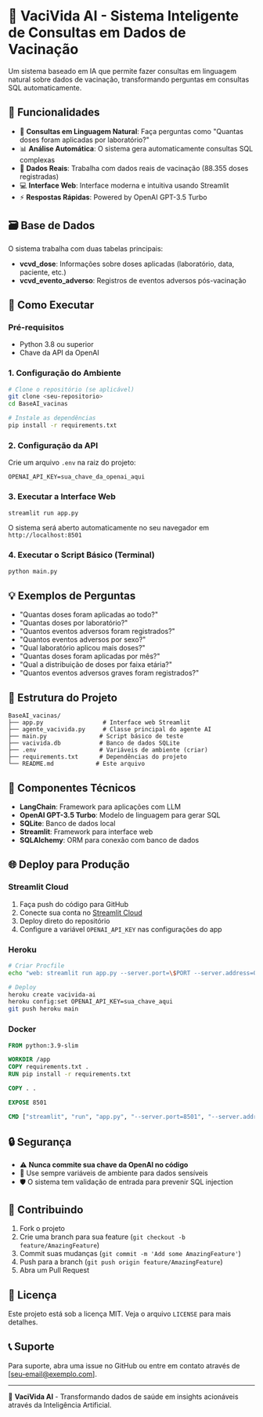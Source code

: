 # 💉 VaciVida AI - Sistema Inteligente de Consultas em Dados de Vacinação

Um sistema baseado em IA que permite fazer consultas em linguagem natural sobre dados de vacinação, transformando perguntas em consultas SQL automaticamente.

## 🌟 Funcionalidades

- 🤖 **Consultas em Linguagem Natural**: Faça perguntas como "Quantas doses foram aplicadas por laboratório?"
- 📊 **Análise Automática**: O sistema gera automaticamente consultas SQL complexas
- 🏥 **Dados Reais**: Trabalha com dados reais de vacinação (88.355 doses registradas)
- 💻 **Interface Web**: Interface moderna e intuitiva usando Streamlit
- ⚡ **Respostas Rápidas**: Powered by OpenAI GPT-3.5 Turbo

## 🗃️ Base de Dados

O sistema trabalha com duas tabelas principais:
- **vcvd_dose**: Informações sobre doses aplicadas (laboratório, data, paciente, etc.)
- **vcvd_evento_adverso**: Registros de eventos adversos pós-vacinação

## 🚀 Como Executar

### Pré-requisitos
- Python 3.8 ou superior
- Chave da API da OpenAI

### 1. Configuração do Ambiente

```bash
# Clone o repositório (se aplicável)
git clone <seu-repositorio>
cd BaseAI_vacinas

# Instale as dependências
pip install -r requirements.txt
```

### 2. Configuração da API

Crie um arquivo `.env` na raiz do projeto:

```env
OPENAI_API_KEY=sua_chave_da_openai_aqui
```

### 3. Executar a Interface Web

```bash
streamlit run app.py
```

O sistema será aberto automaticamente no seu navegador em `http://localhost:8501`

### 4. Executar o Script Básico (Terminal)

```bash
python main.py
```

## 💡 Exemplos de Perguntas

- "Quantas doses foram aplicadas ao todo?"
- "Quantas doses por laboratório?"
- "Quantos eventos adversos foram registrados?"
- "Quantos eventos adversos por sexo?"
- "Qual laboratório aplicou mais doses?"
- "Quantas doses foram aplicadas por mês?"
- "Qual a distribuição de doses por faixa etária?"
- "Quantos eventos adversos graves foram registrados?"

## 📁 Estrutura do Projeto

```
BaseAI_vacinas/
├── app.py                 # Interface web Streamlit
├── agente_vacivida.py     # Classe principal do agente AI
├── main.py               # Script básico de teste
├── vacivida.db           # Banco de dados SQLite
├── .env                  # Variáveis de ambiente (criar)
├── requirements.txt      # Dependências do projeto
└── README.md            # Este arquivo
```

## 🔧 Componentes Técnicos

- **LangChain**: Framework para aplicações com LLM
- **OpenAI GPT-3.5 Turbo**: Modelo de linguagem para gerar SQL
- **SQLite**: Banco de dados local
- **Streamlit**: Framework para interface web
- **SQLAlchemy**: ORM para conexão com banco de dados

## 🌐 Deploy para Produção

### Streamlit Cloud

1. Faça push do código para GitHub
2. Conecte sua conta no [Streamlit Cloud](https://streamlit.io/cloud)
3. Deploy direto do repositório
4. Configure a variável `OPENAI_API_KEY` nas configurações do app

### Heroku

```bash
# Criar Procfile
echo "web: streamlit run app.py --server.port=\$PORT --server.address=0.0.0.0" > Procfile

# Deploy
heroku create vacivida-ai
heroku config:set OPENAI_API_KEY=sua_chave_aqui
git push heroku main
```

### Docker

```dockerfile
FROM python:3.9-slim

WORKDIR /app
COPY requirements.txt .
RUN pip install -r requirements.txt

COPY . .

EXPOSE 8501

CMD ["streamlit", "run", "app.py", "--server.port=8501", "--server.address=0.0.0.0"]
```

## 🔒 Segurança

- ⚠️ **Nunca commite sua chave da OpenAI no código**
- 🔐 Use sempre variáveis de ambiente para dados sensíveis
- 🛡️ O sistema tem validação de entrada para prevenir SQL injection

## 🤝 Contribuindo

1. Fork o projeto
2. Crie uma branch para sua feature (`git checkout -b feature/AmazingFeature`)
3. Commit suas mudanças (`git commit -m 'Add some AmazingFeature'`)
4. Push para a branch (`git push origin feature/AmazingFeature`)
5. Abra um Pull Request

## 📝 Licença

Este projeto está sob a licença MIT. Veja o arquivo `LICENSE` para mais detalhes.

## 📞 Suporte

Para suporte, abra uma issue no GitHub ou entre em contato através de [seu-email@exemplo.com].

---

🏥 **VaciVida AI** - Transformando dados de saúde em insights acionáveis através da Inteligência Artificial.
